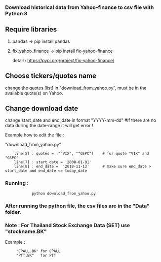 ### Download historical data from Yahoo-finance to csv file with Python 3 

## Require libraries
1. pandas -> pip install pandas 
2. fix_yahoo_finance -> pip install fix-yahoo-finance   
   
   detail : https://pypi.org/project/fix-yahoo-finance/ 

## Choose tickers/quotes name 
change the quotes [list] in "download_from_yahoo.py", must be in the available quote(s) on Yahoo. 

## Change download date 
change start_date and end_date in format "YYYY-mm-dd" #If there are no data during the date-range it will get error ! 

Example how to edit the file :
 
"download_from_yahoo.py" 
        
        line[5] : quotes = ["^VIX", "^GSPC"]    # for quote "VIX" and "GSPC"
        line[7] : start_date = '2008-01-01'
        line[8] : end_date =  '2018-11-13'      # make sure end_date > start_date and end_date <= today_date

  ### Running : 
                python download_from_yahoo.py

### After running the python file, the csv files are in the "Data" folder.


### Note : For Thailand Stock Exchange Data (SET) use "stockname.BK"

Example : 
         
         "CPALL.BK" for CPALL
         "PTT.BK"   for PTT 
         

